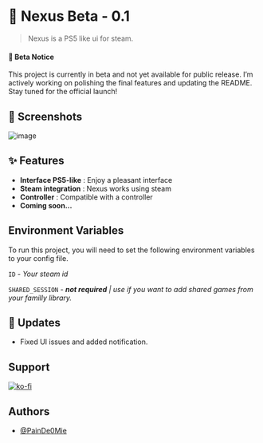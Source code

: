 # 🚀 Nexus Beta - 0.1

>  Nexus is a PS5 like ui for steam.

#### 🚧 Beta Notice
This project is currently in beta and not yet available for public release. I’m actively working on polishing the final features and updating the README. Stay tuned for the official launch!

## 📸 Screenshots
![image](https://github.com/user-attachments/assets/df8a9487-6988-448b-859c-d689d35fb1d3)


## ✨ Features

- **Interface PS5-like** : Enjoy a pleasant interface
- **Steam integration** : Nexus works using steam
- **Controller** : Compatible with a controller
- **Coming soon...**

## Environment Variables
To run this project, you will need to set the following environment variables to your config file.

`ID` - *Your steam id*

`SHARED_SESSION` - ***not required** | use if you want to add shared games from your familly library.*

## 🔨 Updates
- Fixed UI issues and added notification.

## Support
[![ko-fi](https://ko-fi.com/img/githubbutton_sm.svg)](https://ko-fi.com/Z8Z719WZDW)

## Authors
- [@PainDe0Mie](https://www.github.com/PainDe0Mie)
